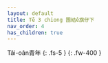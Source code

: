 ```yaml
---
layout: default
title: Tē 3 chiong 團結ê旗仔下
nav_order: 4
has_children: true
---
```


Tâi-oân青年
{: .fs-5 }
{: .fw-400 }
